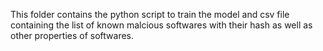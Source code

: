 This folder contains the python script to train the model and csv file containing the list of known malcious softwares with their hash as well as other properties of softwares. 
